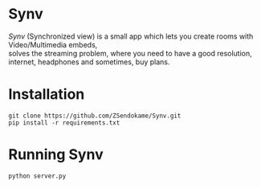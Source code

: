 # Synv
*Synv* (Synchronized view) is a small app which lets you create rooms with Video/Multimedia embeds,<br>
solves the streaming problem, where you need to have a good resolution, internet, headphones and sometimes, buy plans.

# Installation
```
git clone https://github.com/ZSendokame/Synv.git
pip install -r requirements.txt
```

# Running Synv
```
python server.py
```